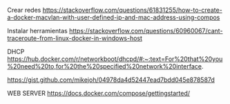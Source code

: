 Crear redes
https://stackoverflow.com/questions/61831255/how-to-create-a-docker-macvlan-with-user-defined-ip-and-mac-address-using-compos

Instalar herramientas
https://stackoverflow.com/questions/60960067/cant-traceroute-from-linux-docker-in-windows-host


DHCP
https://hub.docker.com/r/networkboot/dhcpd/#:~:text=For%20that%20you%20need%20to,for%20the%20specified%20network%20interface.

https://gist.github.com/mikejoh/04978da4d52447ead7bdd045e878587d



WEB SERVER 
https://docs.docker.com/compose/gettingstarted/